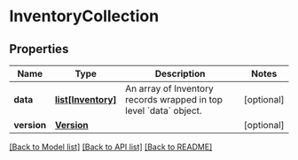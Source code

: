 # InventoryCollection

## Properties
Name | Type | Description | Notes
------------ | ------------- | ------------- | -------------
**data** | [**list[Inventory]**](Inventory.md) | An array of Inventory records wrapped in top level &#x60;data&#x60; object. | [optional] 
**version** | [**Version**](Version.md) |  | [optional] 

[[Back to Model list]](../README.md#documentation-for-models) [[Back to API list]](../README.md#documentation-for-api-endpoints) [[Back to README]](../README.md)


